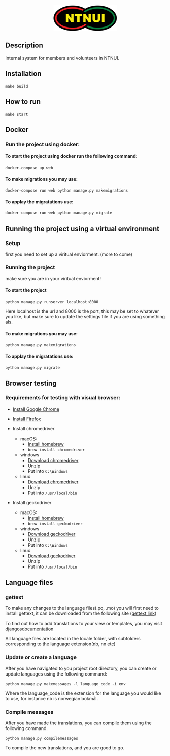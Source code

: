 <p align="center">
<img width="200" src="ntnui/static/img/ntnui.svg" />
</p>

## Description

Internal system for members and volunteers in NTNUI.

## Installation

```
make build
```

## How to run

```
make start
```

## Docker

### Run the project using docker:

#### To start the project using docker run the following command:

```
docker-compose up web
```

#### To make migrations you may use:

```
docker-compose run web python manage.py makemigrations
```

#### To applay the migratations use:

```
docker-compose run web python manage.py migrate
```

## Running the project using a virtual environment

### Setup

first you need to set up a viritual enviorment. (more to come)

### Running the project

make sure you are in your viritual enviorment!

#### To start the project

```
python manage.py runserver localhost:8000
```

Here localhost is the url and 8000 is the port, this may be set to whatever you like, but make sure to update the settings file if you are using something als.

#### To make migrations you may use:

```
python manage.py makemigrations
```

#### To applay the migratations use:

```
python manage.py migrate
```

## Browser testing

### Requirements for testing with visual browser:

* [Install Google Chrome](https://www.google.com/chrome/browser/desktop/index.html)
* [Install Firefox](https://www.mozilla.org/nb-NO/firefox/new/)
* Install chromedriver

    * macOS:
        * [Install homebrew](https://brew.sh/index_no.html)
        * `brew install chromedriver`
    * windows
        * [Download chromedriver](https://sites.google.com/a/chromium.org/chromedriver/)
        * Unzip
        * Put into `C:\Windows`
    * linux
        * [Download chromedriver](https://sites.google.com/a/chromium.org/chromedriver/)
        * Unzip
        * Put into `/usr/local/bin`

* Install geckodriver
    * macOS:
        * [Install homebrew](https://brew.sh/index_no.html)
        * `brew install geckodriver`
    * windows
        * [Download geckodriver](https://github.com/mozilla/geckodriver/releases)
        * Unzip
        * Put into `C:\Windows`
    * linux
        * [Download geckodriver](https://github.com/mozilla/geckodriver/releases)
        * Unzip
        * Put into `/usr/local/bin`

## Language files

### gettext

To make any changes to the language files(.po, .mo) you will first need to install gettext,
it can be downloaded from the following site ([gettext link](https://www.gnu.org/software/gettext))

To find out how to add translations to your view or templates, you may visit djangos[documentation](https://docs.djangoproject.com/en/2.0/topics/i18n/translation/)

All language files are located in the locale folder, with subfolders corresponding to the language extension(nb, nn etc)

### Update or create a language

After you have navigated to you project root directory, you can create or update languages using the following command:

```
python manage.py makemessages -l language_code -i env
```

Where the language_code is the extension for the language you would like to use, for instance nb is norwegian bokmål.

### Compile messages

After you have made the translations, you can compile them using the following command.

```
python manage.py compilemessages
```

To compile the new translations, and you are good to go.
